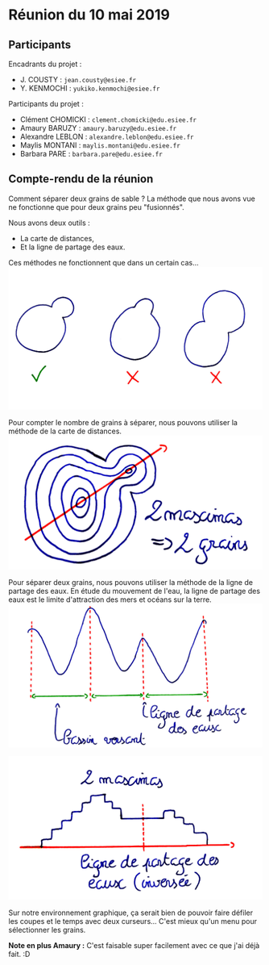 # Réunion du 10 mai 2019

## Participants

Encadrants du projet :
* J. COUSTY : `jean.cousty@esiee.fr`
* Y. KENMOCHI : `yukiko.kenmochi@esiee.fr`

Participants du projet :
* Clément CHOMICKI : `clement.chomicki@edu.esiee.fr`
* Amaury BARUZY : `amaury.baruzy@edu.esiee.fr`
* Alexandre LEBLON : `alexandre.leblon@edu.esiee.fr`
* Maylis MONTANI : `maylis.montani@edu.esiee.fr`
* Barbara PARE  : `barbara.pare@edu.esiee.fr`

## Compte-rendu de la réunion

Comment séparer deux grains de sable ?
La méthode que nous avons vue ne fonctionne que pour deux grains peu "fusionnés".

Nous avons deux outils :
* La carte de distances,
* Et la ligne de partage des eaux.

Ces méthodes ne fonctionnent que dans un certain cas...
![Image 1](./10_mai_2019_image1.jpg)

Pour compter le nombre de grains à séparer, nous pouvons utiliser la méthode de la carte de distances.
![Image 2](./10_mai_2019_image2.jpg)

Pour séparer deux grains, nous pouvons utiliser la méthode de la ligne de partage des eaux.
En étude du mouvement de l'eau, la ligne de partage des eaux est le limite d'attraction des mers et océans sur la terre.
![Image 3](./10_mai_2019_image3.jpg)

![Image 4](./10_mai_2019_image4.jpg)

Sur notre environnement graphique, ça serait bien de pouvoir faire défiler les coupes et le temps avec deux curseurs... C'est mieux qu'un menu pour sélectionner les grains.

**Note en plus Amaury :** C'est faisable super facilement avec ce que j'ai déjà fait. :D
